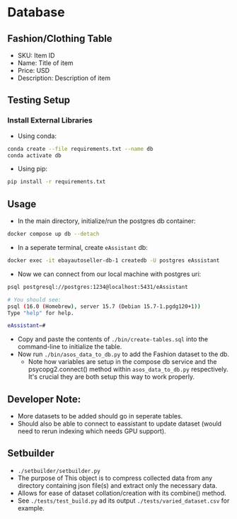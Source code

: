 # Database

## Fashion/Clothing Table
- SKU: Item ID
- Name: Title of item
- Price: USD
- Description: Description of item

## Testing Setup

### Install External Libraries
- Using conda:
```bash
conda create --file requirements.txt --name db
conda activate db
```
- Using pip:
```bash
pip install -r requirements.txt
```

## Usage
- In the main directory, initialize/run the postgres db container:
```sh
docker compose up db --detach
```
- In a seperate terminal, create `eAssistant` db:
```sh
docker exec -it ebayautoseller-db-1 createdb -U postgres eAssistant
```
- Now we can connect from our local machine with postgres uri:
```sh
psql postgresql://postgres:1234@localhost:5431/eAssistant

# You should see:
psql (16.0 (Homebrew), server 15.7 (Debian 15.7-1.pgdg120+1))
Type "help" for help.

eAssistant=#
```
- Copy and paste the contents of `./bin/create-tables.sql` into the command-line to initialize the table.
- Now run `./bin/asos_data_to_db.py` to add the Fashion dataset to the db.
    - Note how variables are setup in the compose db service and the psycopg2.connect() method within `asos_data_to_db.py` respectively. It's crucial they are both setup this way to work properly.


## Developer Note:
- More datasets to be added should go in seperate tables.
- Should also be able to connect to eassistant to update dataset (would need to rerun indexing which needs GPU support).

## Setbuilder
- `./setbuilder/setbuilder.py`
- The purpose of This object is to compress collected data from any directory containing json file(s) and extract only the necessary data.
- Allows for ease of dataset collation/creation with its combine() method.
- See `./tests/test_build.py` ad its output `./tests/varied_dataset.csv` for example.
